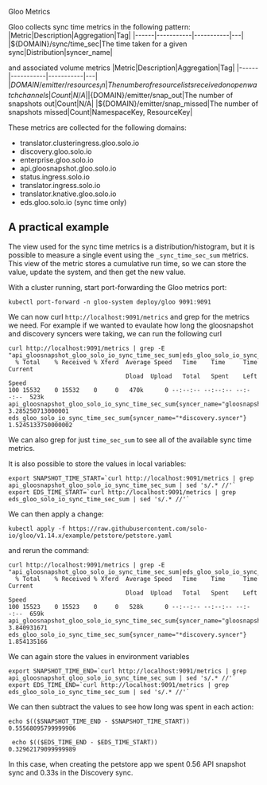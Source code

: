 
Gloo Metrics

Gloo collects sync time metrics in the following pattern:
|Metric|Description|Aggregation|Tag|
|------|-----------|-----------|---|
|${DOMAIN}/sync/time_sec|The time taken for a given sync|Distribution|syncer_name|

and associated volume metrics
|Metric|Description|Aggregation|Tag|
|------|-----------|-----------|---|
|${DOMAIN}/emitter/resources_in|The number of resource lists received on open watch channels|Count|N/A|
|${DOMAIN}/emitter/snap_out|The number of snapshots out|Count|N/A|
|${DOMAIN}/emitter/snap_missed|The number of snapshots missed|Count|NamespaceKey, ResourceKey|

These metrics are collected for the following domains:
- translator.clusteringress.gloo.solo.io
- discovery.gloo.solo.io
- enterprise.gloo.solo.io
- api.gloosnapshot.gloo.solo.io
- status.ingress.solo.io
- translator.ingress.solo.io
- translator.knative.gloo.solo.io
- eds.gloo.solo.io (sync time only)


## A practical example

The view used for the sync time metrics is a distribution/histogram, but it is possible to measure a single event using the `_sync_time_sec_sum` metrics.
This view of the metric stores a cumulative run time, so we can store the value, update the system, and then get the new value.

With a cluster running, start port-forwarding the Gloo metrics port:
```
kubectl port-forward -n gloo-system deploy/gloo 9091:9091
```

We can now curl `http://localhost:9091/metrics` and grep for the metrics we need. 
For example if we wanted to evaulate how long the gloosnapshot and discovery syncers were taking, we can run the following curl

```
curl http://localhost:9091/metrics | grep -E "api_gloosnapshot_gloo_solo_io_sync_time_sec_sum|eds_gloo_solo_io_sync_time_sec_sum"
  % Total    % Received % Xferd  Average Speed   Time    Time     Time  Current
                                 Dload  Upload   Total   Spent    Left  Speed
100 15532    0 15532    0     0   470k      0 --:--:-- --:--:-- --:--:--  523k
api_gloosnapshot_gloo_solo_io_sync_time_sec_sum{syncer_name="gloosnapshot.ApiSyncers"} 3.285250713000001
eds_gloo_solo_io_sync_time_sec_sum{syncer_name="*discovery.syncer"} 1.5245133750000002
```

We can also grep for just `time_sec_sum` to see all of the available sync time metrics.

It is also possible to store the values in local variables:
```
export SNAPSHOT_TIME_START=`curl http://localhost:9091/metrics | grep api_gloosnapshot_gloo_solo_io_sync_time_sec_sum | sed 's/.* //'`
export EDS_TIME_START=`curl http://localhost:9091/metrics | grep eds_gloo_solo_io_sync_time_sec_sum | sed 's/.* //'` 
```

We can then apply a change:

```
kubectl apply -f https://raw.githubusercontent.com/solo-io/gloo/v1.14.x/example/petstore/petstore.yaml
```

and rerun the command:
```
curl http://localhost:9091/metrics | grep -E "api_gloosnapshot_gloo_solo_io_sync_time_sec_sum|eds_gloo_solo_io_sync_time_sec_sum" 
  % Total    % Received % Xferd  Average Speed   Time    Time     Time  Current
                                 Dload  Upload   Total   Spent    Left  Speed
100 15523    0 15523    0     0   528k      0 --:--:-- --:--:-- --:--:--  659k
api_gloosnapshot_gloo_solo_io_sync_time_sec_sum{syncer_name="gloosnapshot.ApiSyncers"} 3.840931671
eds_gloo_solo_io_sync_time_sec_sum{syncer_name="*discovery.syncer"} 1.854135166
```

We can again store the values in environment variables
```
export SNAPSHOT_TIME_END=`curl http://localhost:9091/metrics | grep api_gloosnapshot_gloo_solo_io_sync_time_sec_sum | sed 's/.* //'`
export EDS_TIME_END=`curl http://localhost:9091/metrics | grep eds_gloo_solo_io_sync_time_sec_sum | sed 's/.* //'`   
```

We can then subtract the values to see how long was spent in each action:
```
echo $(($SNAPSHOT_TIME_END - $SNAPSHOT_TIME_START)) 
0.55568095799999906

 echo $(($EDS_TIME_END - $EDS_TIME_START))
0.32962179099999989
```

In this case, when creating the petstore app we spent 0.56 API snapshot sync and 0.33s in the Discovery sync.

